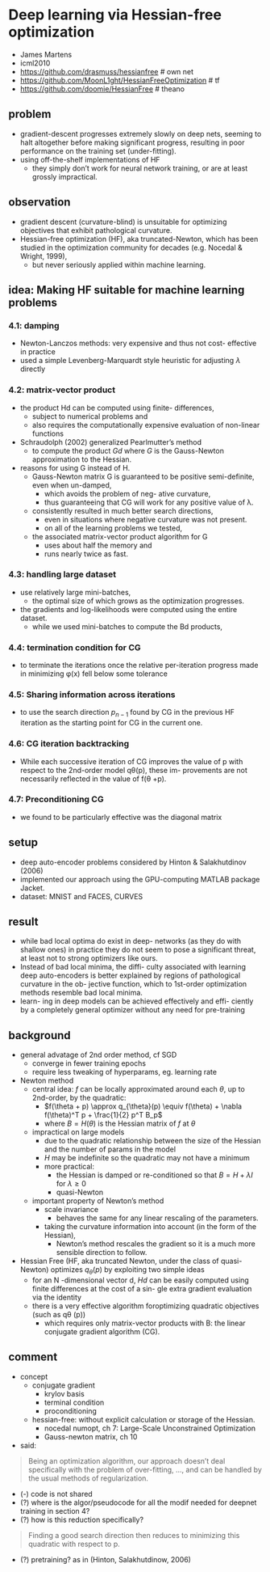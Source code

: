 # Deep learning via Hessian-free optimization
* James Martens
* icml2010
* https://github.com/drasmuss/hessianfree # own net
* https://github.com/MoonL1ght/HessianFreeOptimization # tf
* https://github.com/doomie/HessianFree # theano

## problem
* gradient-descent progresses extremely slowly on deep nets,
  seeming to halt altogether before making significant progress,
  resulting in poor performance on the training set (under-fitting).
* using off-the-shelf implementations of HF
  * they simply don’t work for neural network training, or
    are at least grossly impractical.

## observation
* gradient descent (curvature-blind) is unsuitable for optimizing objectives
  that exhibit pathological curvature.
* Hessian-free optimization (HF), aka truncated-Newton, which
  has been studied in the optimization community for decades (e.g. Nocedal & Wright, 1999),
  * but never seriously applied within machine learning.

## idea: Making HF suitable for machine learning problems
### 4.1: damping
* Newton-Lanczos methods: very expensive and thus not cost- effective in practice
* used a simple Levenberg-Marquardt style heuristic for adjusting $\lambda$ directly

### 4.2: matrix-vector product
* the product Hd can be computed using finite- differences,
  * subject to numerical problems and
  * also requires the computationally expensive evaluation of non-linear functions
* Schraudolph (2002) generalized Pearlmutter’s method
  * to compute the product $Gd$ where $G$ is the Gauss-Newton approximation to the Hessian.
* reasons for using G instead of H.
  * Gauss-Newton matrix G is guaranteed to be positive semi-definite, even when un-damped,
    * which avoids the problem of neg- ative curvature,
    * thus guaranteeing that CG will work for any positive value of λ.
  * consistently resulted in much better search directions,
    * even in situations where negative curvature was not present.
    * on all of the learning problems we tested,
  * the associated matrix-vector product algorithm for G
    * uses about half the memory and
    * runs nearly twice as fast.

### 4.3: handling large dataset
* use relatively large mini-batches,
  * the optimal size of which grows as the optimization progresses.
* the gradients and log-likelihoods were computed using the entire dataset.
  * while we used mini-batches to compute the Bd products,

### 4.4: termination condition for CG
* to terminate the iterations once the relative per-iteration progress made in
  minimizing φ(x) fell below some tolerance

### 4.5: Sharing information across iterations
* to use the search direction $p_{n-1}$ found by CG in the previous HF iteration as
  the starting point for CG in the current one.

### 4.6: CG iteration backtracking
* While each successive iteration of CG improves the value of p with respect to
  the 2nd-order model qθ(p), these im- provements are not necessarily reflected in
  the value of f(θ +p).

### 4.7: Preconditioning CG
* we found to be particularly effective was the diagonal matrix

## setup
* deep auto-encoder problems considered by Hinton & Salakhutdinov (2006)
* implemented our approach using the GPU-computing MATLAB package Jacket.
* dataset:
  MNIST and FACES, CURVES

## result
* while bad local optima do exist in deep-
networks (as they do with shallow ones) in practice they do
not seem to pose a significant threat, at least not to strong
optimizers like ours.
* Instead of bad local minima, the diffi-
culty associated with learning deep auto-encoders is better
explained by regions of pathological curvature in the ob-
jective function, which to 1st-order optimization methods
resemble bad local minima.
* learn-
ing in deep models can be achieved effectively and effi-
ciently by a completely general optimizer without any need
for pre-training

## background
* general advatage of 2nd order method, cf SGD
  * converge in fewer training epochs
  * require less tweaking of hyperparams, eg. learning rate
* Newton method
  * central idea:
    $f$ can be locally approximated around each $\theta$, up to 2nd-order, by the quadratic:
    * $f(\theta + p) \approx q_{\theta}(p) \equiv f(\theta) + \nabla f(\theta)^T p + \frac{1}{2} p^T B_p$
    * where $B = H(\theta)$ is the Hessian matrix of $f$ at $\theta$
  * impractical on large models
    * due to the quadratic relationship between the size of the Hessian and the number of params in the model
    * $H$ may be indefinite so the quadratic may not have a minimum
    * more practical:
      * the Hessian is damped or re-conditioned so that $B = H + \lambda I$ for $\lambda \ge 0$
      * quasi-Newton
  * important property of Newton’s method
    * scale invariance
      *  behaves the same for any linear rescaling of the parameters.
    * taking the curvature information into account (in the form of the Hessian),
      * Newton’s method rescales the gradient so it is a much more sensible direction to follow.
* Hessian Free (HF, aka truncated Newton, under the class of quasi-Newton)
  optimizes $q_{\theta}(p)$ by exploiting two simple ideas
  * for an N -dimensional vector d,
    $Hd$ can be easily computed using finite differences at the cost of a sin-
    gle extra gradient evaluation via the identity
  * there is a very effective algorithm foroptimizing quadratic objectives (such as qθ (p))
    * which requires only matrix-vector products with B:
      the linear conjugate gradient algorithm (CG).

## comment
* concept
  * conjugate gradient
    * krylov basis
    * terminal condition
    * proconditioning
  * hessian-free: without explicit calculation or storage of the Hessian.
    * nocedal numopt, ch 7: Large-Scale Unconstrained Optimization
    * Gauss-newton matrix, ch 10
* said:
> Being an optimization algorithm, our approach doesn’t deal specifically with the problem of over-fitting, ...,
  and can be handled by the usual methods of regularization.
* (-) code is not shared
* (?) where is the algor/pseudocode for all the modif needed for deepnet training in section 4?
* (?) how is this reduction specifically?
> Finding a good search direction then reduces to minimizing this quadratic with respect to p.
* (?) pretraining? as in (Hinton, Salakhutdinow, 2006)

